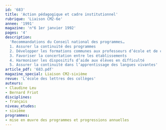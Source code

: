 ```yaml
---
id: '683'
title: 'Action pédagogique et cadre institutionnel'
rubrique: 'Liaison CM2-6e'
annee: '1991'
magazine: 'n°6 1er janvier 1992'
pages: '4'
description: 
  'Recommandations du Conseil national des programmes…
  1. Assurer la continuité des programmes
  2. Développer les formations communes aux professeurs d’école et de collège
  3. Favoriser la concertation entre les établissements
  4. Harmoniser les dispositifs d’aide aux élèves en difficulté
  5. Assurer la continuité dans l’apprentissage des langues vivantes'
article_pdf: '683.pdf'
magazine_special: Liaison CM2-sixième
revue: 'L’école des lettres des collèges'
auteurs:
- Claudine Leu
- Bernard Friot
disciplines:
- français
niveau_etudes:
- sixième
programmes:
- mise en œuvre des programmes et progressions annuelles
---
```

